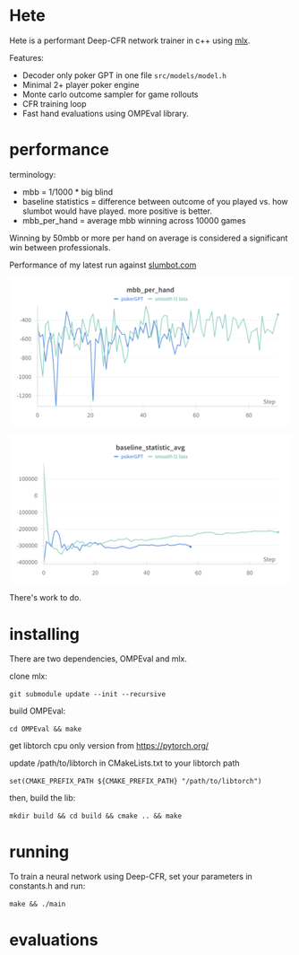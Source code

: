 # Hete

Hete is a performant Deep-CFR network trainer in c++ using [mlx](https://github.com/ml-explore/mlx).

Features: 
- Decoder only poker GPT in one file ```src/models/model.h``` 
- Minimal 2+ player poker engine
- Monte carlo outcome sampler for game rollouts 
- CFR training loop
- Fast hand evaluations using OMPEval library.   

# performance

terminology:
- mbb = 1/1000 * big blind
- baseline statistics = difference between outcome of you played vs. how slumbot would have played. more positive is better.
- mbb_per_hand = average mbb winning across 10000 games

Winning by 50mbb or more per hand on average is considered a significant win between professionals.

Performance of my latest run against [slumbot.com](https://www.slumbot.com/)

![mbb_per_hand](https://github.com/pythonlearner1025/hete/blob/master/mbb.png?raw=true)

![baseline_avg](https://github.com/pythonlearner1025/hete/blob/master/baseline.png?raw=true)

There's work to do.

# installing 

There are two dependencies, OMPEval and mlx.

clone mlx:

```git submodule update --init --recursive```

build OMPEval:

```cd OMPEval && make```


get libtorch cpu only version from https://pytorch.org/

update /path/to/libtorch in CMakeLists.txt to your libtorch path

```set(CMAKE_PREFIX_PATH ${CMAKE_PREFIX_PATH} "/path/to/libtorch")```

then, build the lib:

```mkdir build && cd build && cmake .. && make```

# running

To train a neural network using Deep-CFR, set your parameters in constants.h and run:

```make && ./main```

# evaluations



